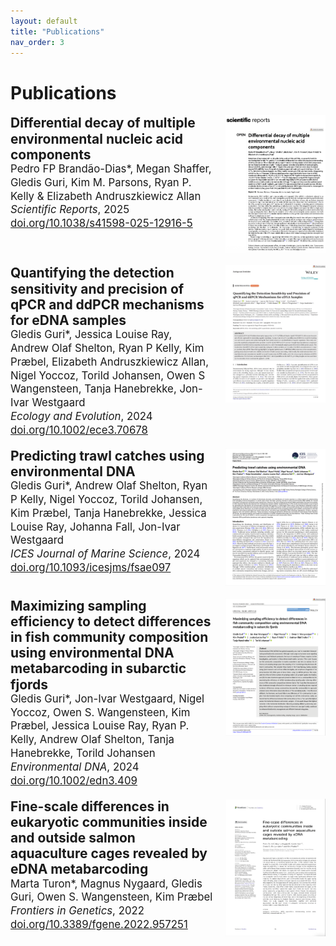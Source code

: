 ```yaml
---
layout: default
title: "Publications"
nav_order: 3
---
```


# Publications

<div style="display: flex; justify-content: space-between; align-items: flex-start;">

<div style="flex: 1;">
<b style="font-size: 1.5em; line-height: 1.2;">Differential decay of multiple environmental nucleic acid components</b><br>
   <span style="font-size: 1.2em; line-height: 1.3;">Pedro FP Brandão-Dias*, Megan Shaffer, Gledis Guri, Kim M. Parsons, Ryan P. Kelly & Elizabeth Andruszkiewicz Allan<br>
   <i>Scientific Reports</i>, 2025<br>
   <a href="https://www.nature.com/articles/s41598-025-12916-5" target="_blank">doi.org/10.1038/s41598-025-12916-5</a></span>
</div>

<a href="#" target="_blank" style="flex-shrink: 0;">
   <img src="assets/images/Decay_thumbnail.png" alt="Scientific Reports PDF" style="width: 160px; height: 220px; margin-left: 20px;">
</a>

</div>

<br>

<div style="display: flex; justify-content: space-between; align-items: flex-start;">

<div style="flex: 1;">
<b style="font-size: 1.5em; line-height: 1.2;">Quantifying the detection sensitivity and precision of qPCR and ddPCR mechanisms for eDNA samples</b><br>
   <span style="font-size: 1.2em; line-height: 1.3;">Gledis Guri*, Jessica Louise Ray, Andrew Olaf Shelton, Ryan P Kelly, Kim Præbel, Elizabeth Andruszkiewicz Allan, Nigel Yoccoz, Torild Johansen, Owen S Wangensteen, Tanja Hanebrekke, Jon-Ivar Westgaard<br>
   <i>Ecology and Evolution</i>, 2024<br>
   <a href="https://onlinelibrary.wiley.com/doi/full/10.1002/ece3.70678" target="_blank">doi.org/10.1002/ece3.70678</a></span>
</div>
<a href="assets/pdf/Ecology and Evolution - 2024 - Guri - Quantifying the Detection Sensitivity and Precision of qPCR and ddPCR Mechanisms for eDNA samples.pdf" target="_blank" style="flex-shrink: 0;">
   <img src="assets/images/qpcr_ddpcr_thumbnail.jpg" alt="ICES PDF" style="width: 160px; height: 220px; margin-left: 20px;">
</a>

</div>

<br>

<div style="display: flex; justify-content: space-between; align-items: flex-start;">

<div style="flex: 1;">
<b style="font-size: 1.5em; line-height: 1.2;">Predicting trawl catches using environmental DNA</b><br>
   <span style="font-size: 1.2em; line-height: 1.3;">Gledis Guri*, Andrew Olaf Shelton, Ryan P Kelly, Nigel Yoccoz, Torild Johansen, Kim Præbel, Tanja Hanebrekke, Jessica Louise Ray, Johanna Fall, Jon-Ivar Westgaard<br>
   <i>ICES Journal of Marine Science</i>, 2024<br>
   <a href="https://academic.oup.com/icesjms/article/81/8/1536/7728836" target="_blank">doi.org/10.1093/icesjms/fsae097</a></span>
</div>
<a href="assets/pdf/ICES - 2024 - Guri - Predicting trawl catches using environmental DNA.pdf" target="_blank" style="flex-shrink: 0;">
   <img src="assets/images/Predicting_thumbnail.jpg" alt="ICES PDF" style="width: 160px; height: 220px; margin-left: 20px;">
</a>

</div>

<br>

<div style="display: flex; justify-content: space-between; align-items: flex-start;">

<div style="flex: 1;">
<b style="font-size: 1.5em; line-height: 1.2;">Maximizing sampling efficiency to detect differences in fish community composition using environmental DNA metabarcoding in subarctic fjords</b><br>
   <span style="font-size: 1.2em; line-height: 1.3;">Gledis Guri*, Jon-Ivar Westgaard, Nigel Yoccoz, Owen S. Wangensteen, Kim Præbel, Jessica Louise Ray, Ryan P. Kelly, Andrew Olaf Shelton, Tanja Hanebrekke, Torild Johansen<br>
   <i>Environmental DNA</i>, 2024<br>
   <a href="https://onlinelibrary.wiley.com/doi/full/10.1002/edn3.409" target="_blank">doi.org/10.1002/edn3.409</a></span>
</div>

<a href="assets/pdf/Environmental DNA - 2023 - Guri - Maximizing sampling efficiency to detect differences in fish community composition using.pdf" target="_blank" style="flex-shrink: 0;">
   <img src="assets/images/Maximizing_thumbnail.jpg" alt="Environmental DNA PDF" style="width: 160px; height: 220px; margin-left: 20px;">
</a>

</div>

<br>

<div style="display: flex; justify-content: space-between; align-items: flex-start;">

<div style="flex: 1;">
<b style="font-size: 1.5em; line-height: 1.2;">Fine-scale differences in eukaryotic communities inside and outside salmon aquaculture cages revealed by eDNA metabarcoding</b><br>
   <span style="font-size: 1.2em; line-height: 1.3;">Marta Turon*, Magnus Nygaard, Gledis Guri, Owen S. Wangensteen, Kim Præbel<br>
   <i>Frontiers in Genetics</i>, 2022<br>
   <a href="https://www.frontiersin.org/journals/genetics/articles/10.3389/fgene.2022.957251/full" target="_blank">doi.org/10.3389/fgene.2022.957251</a></span>
</div>
<a href="assets/pdf/Frontieers in genetic - 2022 - Turon - Fine-scale differences in eukaryotic communities inside and outside salmon aquaculture cages revealed by eDNA metabarcoding.pdf" target="_blank" style="flex-shrink: 0;">
   <img src="assets/images/Fine-scale_thumbnail.jpg" alt="Frontieers PDF" style="width: 160px; height: 220px; margin-left: 20px;">
</a>

</div>